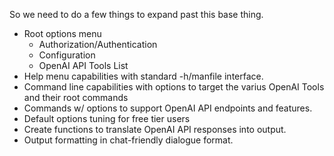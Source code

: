 So we need to do a few things to expand past this base thing.
- Root options menu
	- Authorization/Authentication
	- Configuration
	- OpenAI API Tools List
- Help menu capabilities with standard -h/manfile interface.
- Command line capabilities with options to target the varius OpenAI Tools and their root commands
- Commands w/ options to support OpenAI API endpoints and features.
- Default options tuning for free tier users
- Create functions to translate OpenAI API responses into output.
- Output formatting in chat-friendly dialogue format.